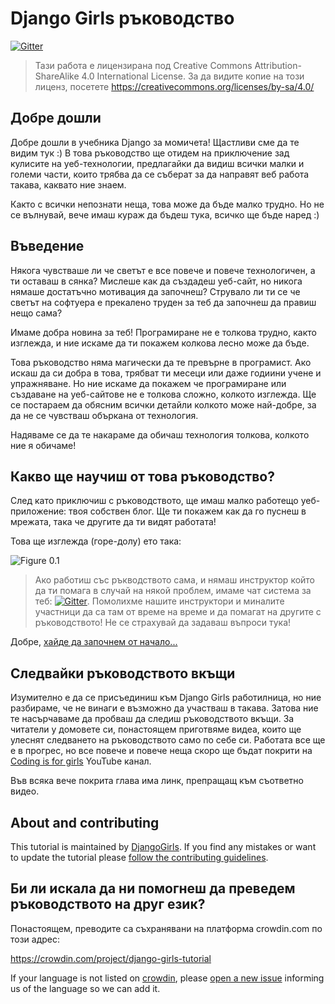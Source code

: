 # Django Girls ръководство

[![Gitter](https://badges.gitter.im/DjangoGirls/tutorial.svg)](https://gitter.im/DjangoGirls/tutorial)

> Тази работа е лицензирана под Creative Commons Attribution-ShareAlike 4.0 International License. За да видите копие на този лиценз, посетете https://creativecommons.org/licenses/by-sa/4.0/

## Добре дошли

Добре дошли в учебника Django за момичета! Щастливи сме да те видим тук :) В това ръководство ще отидем на приключение зад кулисите на уеб-технологии, предлагайки да видиш всички малки и големи части, които трябва да се съберат за да направят веб работа такава, каквато ние знаем.

Както с всички непознати неща, това може да бъде малко трудно. Но не се вълнувай, вече имаш кураж да бъдеш тука, всичко ще бъде наред :)

## Въведение

Някога чувстваше ли че светът е все повече и повече технологичен, а ти оставаш в сянка? Мислеше как да създадеш уеб-сайт, но никога нямаше достатъчно мотивация да започнеш? Струвало ли ти се че светът на софтуера е прекалено труден за теб да започнеш да правиш нещо сама?

Имаме добра новина за теб! Програмиране не е толкова трудно, както изглежда, и ние искаме да ти покажем колкова лесно може да бъде.

Това ръководство няма магически да те превърне в програмист. Ако искаш да си добра в това, трябват ти месеци или даже годиини учене и упражняване. Но ние искаме да покажем че програмиране или създаване на уеб-сайтове не е толкова сложно, колкото изглежда. Ще се постараем да обясним всички детайли колкото може най-добре, за да не се чувстваш объркана от технология.

Надяваме се да те накараме да обичаш технология толкова, колкото ние я обичаме!

## Какво ще научиш от това ръководство?

След като приключиш с ръководството, ще имаш малко работещо уеб-приложение: твоя собствен блог. Ще ти покажем как да го пуснеш в мрежата, така че другите да ти видят работата!

Това ще изглежда (горе-долу) ето така:

![Figure 0.1](images/application.png)

> Ако работиш със ръкводството сама, и нямаш инструктор който да ти помага в случай на някой проблем, имаме чат система за теб: [![Gitter](https://badges.gitter.im/DjangoGirls/tutorial.svg)](https://gitter.im/DjangoGirls/tutorial). Помолихме нашите инструктори и миналите участници да са там от време на време и да помагат на другите с ръководството! Не се страхувай да задаваш въпроси тука!

Добре, [хайде да започнем от начало...](./how_the_internet_works/README.md)

## Следвайки ръководството вкъщи

Изумително е да се присъединиш към Django Girls работилница, но ние разбираме, че не винаги е възможно да участваш в такава. Затова ние те насърчаваме да пробваш да следиш ръководството вкъщи. За читатели у домовете си, понастоящем приготвяме видеа, които ще улеснят следването на ръководството само по себе си. Работата все ще е в прогрес, но все повече и повече неща скоро ще бъдат покрити на [Coding is for girls](https://www.youtube.com/channel/UC0hNd2uW8jTR5K3KBzRuG2A/feed) YouTube канал.

Във всяка вече покрита глава има линк, препращащ към съответно видео.

## About and contributing

This tutorial is maintained by [DjangoGirls](https://djangogirls.org/). If you find any mistakes or want to update the tutorial please [follow the contributing guidelines](https://github.com/DjangoGirls/tutorial/blob/master/README.md).

## Би ли искала да ни помогнеш да преведем ръководството на друг език?

Понастоящем, преводите са съхранявани на платформа crowdin.com по този адрес:

https://crowdin.com/project/django-girls-tutorial

If your language is not listed on [crowdin](https://crowdin.com/), please [open a new issue](https://github.com/DjangoGirls/tutorial/issues/new) informing us of the language so we can add it.